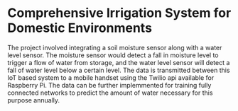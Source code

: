 # Comprehensive Irrigation System for Domestic Environments
The project involved integrating a soil moisture sensor along with a water level sensor.
The moisture sensor would detect a fall in moisture level to trigger a flow of water from storage, and the water level sensor will detect a fall of water level below a certain level.
The data is transmitted between this IoT based system to a mobile handset using the Twilio api available for Raspberry Pi.
The data can be further implemmented for training fully connected networks to predict the amount of water necessary for this purpose annually. 
